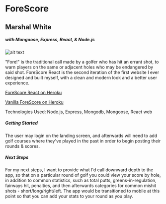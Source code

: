 # ForeScore
## Marshal White
##### with Mongoose, Express, React, & Node.js

![alt text](https://i.imgur.com/6md0ONJ.png)


"Fore!" is the traditional call made by a golfer who has hit an errant shot, to warn players on the same or adjacent holes who may be endangered by said shot.  ForeScore React is the second iteration of the first website I ever designed and built myself, with a clean and modern look and a better user experience.


[ForeScore React on Heroku](https://forescore-react.herokuapp.com/addround)

[Vanilla ForeScore on Heroku](https://forescoremw.herokuapp.com/)



Technologies Used: Node.js, Express, Mongodb, Mongoose, React web



##### Getting Started

The user may login on the landing screen, and afterwards will need to add golf courses where they've played in the past in order to begin posting their rounds & scores. 


##### Next Steps

For my next steps, I want to provide what I'd call downward depth to the app, so that on a particular round of golf you could view your score by hole, in addition to common statistics, such as total putts, greens-in-regulation, fairways hit, penalties, and then afterwards categories for common mishit shots - short/long/right/left.  The app would be transitioned to mobile at this point so that you can add your stats to your round as you play.